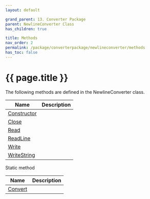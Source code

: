 ```yaml
---
layout: default

grand_parent: 13. Converter Package
parent: NewlineConverter Class
has_children: true

title: Methods
nav_order: 2
permalink: /package/converterpackage/newlineconverter/methods
has_toc: false
---
```

# {{ page.title }}

The following methods are defined in the NewlineConverter class.

|Name       | Description |
|----------	|-------------|
| [Constructor](/package/converterpackage/newlineconverter/methods/constructor) |  |
| [Close](/package/converterpackage/newlineconverter/methods/close) |  |
| [Read](/package/converterpackage/newlineconverter/methods/read) |  |
| [ReadLine](/package/converterpackage/newlineconverter/methods/readline) |  |
| [Write](/package/converterpackage/newlineconverter/methods/write) |  |
| [WriteString](/package/converterpackage/newlineconverter/methods/writestring) |  |

Static method

|Name       | Description |
|----------	|-------------|
| [Convert](/package/converterpackage/newlineconverter/methods/convert) |  |
